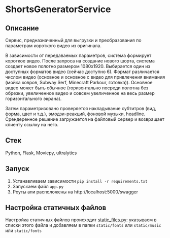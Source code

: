 # ShortsGeneratorService

## Описание
Сервис, предназначенный для выгрузки и преобразования по параметрам короткого видео из оригинала. 

В зависимости от передаваемых параметров, система формирует короткое видео. После запроса на создание нового шорта, система создает новое полотно размером 1080х1920. Выбирается один из доступных форматов видео (сейчас доступно 6). Формат различается числом видео (основное и основное с видео для привлечения внимания (мойка ковров, Subway Serf, Minecraft Parkour, готовка)). Основное видео может быть обычное (горизонтально посреди полотна без обрезки, увеличенное видео и совсем увеличенное на весь размер горизонтального экрана). 

Затем параметризовано проверяется накладывание субтитров (вид, форма, цвет и т.д.), эмодзи-реакций, фоновой музыки, headline. Срендеренное решение загружается на файловый сервер и возвращает клиенту ссылку на него. 

## Стек
Python, Flask, Moviepy, ultralytics

## Запуск

1.  Устанавливаем зависимости `pip install -r requirements.txt`
2.  Запускаем файл `app.py`
3. Роуты апи расположены на http://localhost:5000/swagger

## Настройка статичных файлов

Настройка статичных файлов происходит [static_files.py](settings%2Fstatic_files.py): указываем в списки этого файла и добавляем в папки `static/fonts` или `static/music` или `static/fonts`